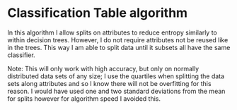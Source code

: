 # Classification Table algorithm
In this algorithm I allow splits on attributes to reduce entropy similarly to within decision trees. However, I do not require attributes not be reused like in the trees. This way I am able to split data until it subsets all have the same classifier. 

Note: This will only work with high accuracy, but only on normally distributed data sets of any size; I use the quartiles when splitting the data sets along attributes and so I know there will not be overfitting for this reason. I would have used one and two standard deviations from the mean for splits however for algorithm speed I avoided this.  
